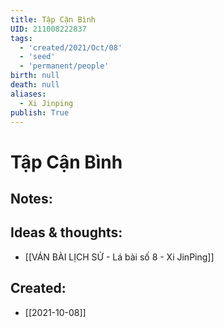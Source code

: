 ```yaml
---
title: Tập Cận Bình
UID: 211008222837
tags:
  - 'created/2021/Oct/08'
  - 'seed'
  - 'permanent/people'
birth: null
death: null
aliases:
  - Xi Jinping
publish: True
---
```

# Tập Cận Bình

## Notes:


## Ideas & thoughts:
- [[VÁN BÀI LỊCH SỬ - Lá bài số 8 - Xi JinPing]]
## Created:
- [[2021-10-08]]
